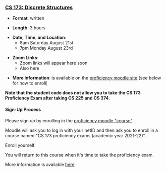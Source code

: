<!---
Feel free to change this link if there is something more appropriate.
Do not change the anchor name.
-->

### <a name="CS173" class="anchor"></a>[CS 173: Discrete Structures](https://wiki.illinois.edu/wiki/display/cs173/Home)

* **Format**: written
<!--- -->
* **Length**: 3 hours
<!--- -->
* **Date, Time, and Location**: 
  * 8am Saturday August 21st
  * 7pm Monday August 23rd
<!--- -->
* **Zoom Links**:
  * Zoom links will appear here soon
  * Also here
<!--- -->
* **More Information**: is available on the [proficiency moodle site](https://learn.illinois.edu/course/view.php?id=60633) (see below for how to enroll)

**Note that the student code does not allow you to take the CS 173 Proficiency Exam after taking CS 225 and CS 374**.

#### Sign-Up Process

Please sign up by enrolling in the [proficiency moodle "course"](https://learn.illinois.edu/course/view.php?id=60633).  
<!--- -->
Moodle will ask you to log in with your netID and then ask you to enroll in a
course named "CS 173 proficiency exams (academic year 2021-22)".
<!--- -->
Enroll yourself.
<!--- -->
You will return to this course when it's time to take the proficiency
exam.


More information is available [here](https://wiki.illinois.edu/wiki/display/cs173/Home).
